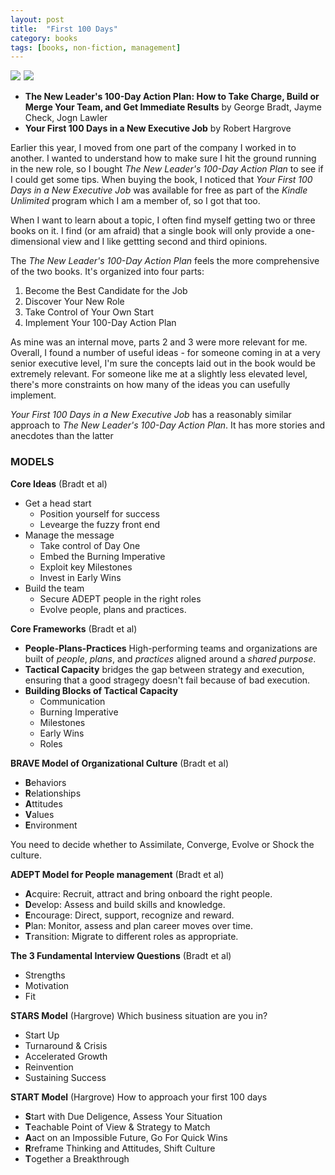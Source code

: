 ```yaml
---
layout: post
title:  "First 100 Days"
category: books
tags: [books, non-fiction, management]
---
```

<a target="_blank"  href="https://www.amazon.com/gp/product/1119223237/ref=as_li_tl?ie=UTF8&camp=1789&creative=9325&creativeASIN=1119223237&linkCode=as2&tag=42models-20&linkId=2d75a258e433cd96b82eb7e6c7958919"><img border="0" src="//ws-na.amazon-adsystem.com/widgets/q?_encoding=UTF8&MarketPlace=US&ASIN=1119223237&ServiceVersion=20070822&ID=AsinImage&WS=1&Format=_SL160_&tag=42models-20" ></a><img src="//ir-na.amazon-adsystem.com/e/ir?t=42models-20&l=am2&o=1&a=1119223237" width="1" height="1" border="0" alt="" style="border:none !important; margin:0px !important;" />
<a target="_blank"  href="https://www.amazon.com/gp/product/1453736727/ref=as_li_tl?ie=UTF8&camp=1789&creative=9325&creativeASIN=1453736727&linkCode=as2&tag=42models-20&linkId=dca77bb17c69ba1e84dd7c91496796cb"><img border="0" src="//ws-na.amazon-adsystem.com/widgets/q?_encoding=UTF8&MarketPlace=US&ASIN=1453736727&ServiceVersion=20070822&ID=AsinImage&WS=1&Format=_SL160_&tag=42models-20" ></a><img src="//ir-na.amazon-adsystem.com/e/ir?t=42models-20&l=am2&o=1&a=1453736727" width="1" height="1" border="0" alt="" style="border:none !important; margin:0px !important;" />

- **The New Leader's 100-Day Action Plan: How to Take Charge, Build or Merge Your Team, and Get Immediate Results** by George Bradt, Jayme Check, Jogn Lawler
- **Your First 100 Days in a New Executive Job** by Robert Hargrove

Earlier this year, I moved from one part of the company I worked in to another. I wanted to understand how to make sure I hit the ground running in the new role, so I bought *The New Leader's 100-Day Action Plan* to see if I could get some tips. When buying the book, I noticed that *Your First 100 Days in a New Executive Job* was available for free as part of the *Kindle Unlimited* program which I am a member of, so I got that too. 

When I want to learn about a topic, I often find myself getting two or three books on it. I find (or am afraid) that a single book will only provide a one-dimensional view and I like gettting second and third opinions.

The *The New Leader's 100-Day Action Plan* feels the more comprehensive of the two books. It's organized into four parts:
1. Become the Best Candidate for the Job
2. Discover Your New Role
3. Take Control of Your Own Start
4. Implement Your 100-Day Action Plan

As mine was an internal move, parts 2 and 3 were more relevant for me. Overall, I found a number of useful ideas - for someone coming in at a very senior executive level, I'm sure the concepts laid out in the book would be extremely relevant. For someone like me at a slightly less elevated level, there's more constraints on how many of the ideas you can usefully implement.

*Your First 100 Days in a New Executive Job* has a reasonably similar approach to *The New Leader's 100-Day Action Plan*. It has more stories and anecdotes than the latter

### MODELS

**Core Ideas** (Bradt et al)

- Get a head start
	- Position yourself for success
	- Levearge the fuzzy front end
- Manage the message
	- Take control of Day One
	- Embed the Burning Imperative
	- Exploit key Milestones
	- Invest in Early Wins
- Build the team
	- Secure ADEPT people in the right roles
	- Evolve people, plans and practices.

**Core Frameworks** (Bradt et al)

- **People-Plans-Practices** High-performing teams and organizations are built of *people*, *plans*, and *practices* aligned around a *shared purpose*.
- **Tactical Capacity** bridges the gap between strategy and execution, ensuring that a good stragegy doesn't fail because of bad execution.
- **Building Blocks of Tactical Capacity**
	- Communication
	- Burning Imperative
	- Milestones
	- Early Wins
	- Roles

**BRAVE Model of Organizational Culture** (Bradt et al)

- **B**ehaviors
- **R**elationships
- **A**ttitudes
- **V**alues
- **E**nvironment

You need to decide whether to Assimilate, Converge, Evolve or Shock the culture.

**ADEPT Model for People management** (Bradt et al)

- **A**cquire: Recruit, attract and bring onboard the right people.
- **D**evelop: Assess and build skills and knowledge.
- **E**ncourage: Direct, support, recognize and reward.
- **P**lan: Monitor, assess and plan career moves over time.
- **T**ransition: Migrate to different roles as appropriate.

**The 3 Fundamental Interview Questions** (Bradt et al)

- Strengths
- Motivation
- Fit
 

**STARS Model** (Hargrove)
Which business situation are you in?

- Start Up
- Turnaround & Crisis
- Accelerated Growth  
- Reinvention
- Sustaining Success

**START Model** (Hargrove)
How to approach your first 100 days

- **S**tart with Due Deligence, Assess Your Situation
- **T**eachable Point of View & Strategy to Match
- **A**act on an Impossible Future, Go For Quick Wins
- **R**reframe Thinking and Attitudes, Shift Culture
- **T**ogether a Breakthrough

